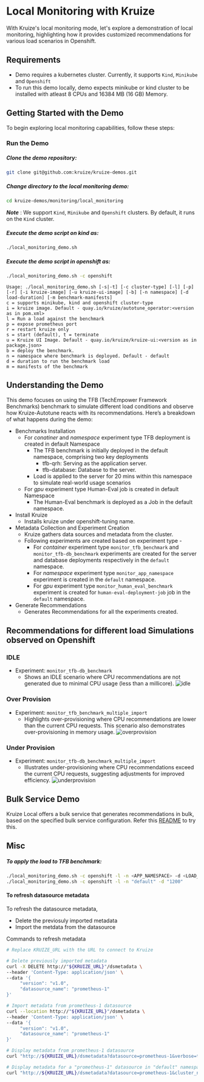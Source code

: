 # Local Monitoring with Kruize

With Kruize's local monitoring mode, let's explore a demonstration of local monitoring, highlighting how it provides customized recommendations for various load scenarios in Openshift.

## Requirements 
- Demo requires a kubernetes cluster. Currently, it supports `Kind`, `Minikube` and `Openshift`
- To run this demo locally, demo expects minikube or kind cluster to be installed with atleast 8 CPUs and 16384 MB (16 GB) Memory. 

## Getting Started with the Demo

To begin exploring local monitoring capabilities, follow these steps:

### Run the Demo

##### Clone the demo repository:
```sh
git clone git@github.com:kruize/kruize-demos.git
```
##### Change directory to the local monitoring demo:
```sh
cd kruize-demos/monitoring/local_monitoring
```
***Note*** : We support `Kind`, `Minikube` and `Openshift` clusters.
By default, it runs on the `Kind` cluster.
##### Execute the demo script on kind as: 
```sh
./local_monitoring_demo.sh
```
##### Execute the demo script in openshift as: 
```sh
./local_monitoring_demo.sh -c openshift
```

```
Usage: ./local_monitoring_demo.sh [-s|-t] [-c cluster-type] [-l] [-p] [-r] [-i kruize-image] [-u kruize-ui-image] [-b] [-n namespace] [-d load-duration] [-m benchmark-manifests]
c = supports minikube, kind and openshift cluster-type
i = kruize image. Default - quay.io/kruize/autotune_operator:<version as in pom.xml>
l = Run a load against the benchmark
p = expose prometheus port
r = restart kruize only
s = start (default), t = terminate
u = Kruize UI Image. Default - quay.io/kruize/kruize-ui:<version as in package.json>
b = deploy the benchmark.
n = namespace where benchmark is deployed. Default - default
d = duration to run the benchmark load
m = manifests of the benchmark
```

## Understanding the Demo

This demo focuses on using the TFB (TechEmpower Framework Benchmarks) benchmark to simulate different load conditions and observe how Kruize-Autotune reacts with its recommendations. Here’s a breakdown of what happens during the demo:

- Benchmarks Installation
  - For *conatiner* and *namespace* experiment type TFB deployment is created in default Namespace
    - The TFB benchmark is initially deployed in the default namespace, comprising two key deployments
      - tfb-qrh: Serving as the application server.
      - tfb-database: Database to the server.
    - Load is applied to the server for 20 mins within this namespace to simulate real-world usage scenarios
  - For *gpu* experiment type Human-Eval job is created in default Namespace
    - The Human-Eval benchmark is deployed as a Job in the default namespace.
- Install Kruize
  - Installs kruize under openshift-tuning name.
- Metadata Collection and Experiment Creation
  - Kruize gathers data sources and metadata from the cluster.
  - Following experiments are created based on experiment type - 
    - For *container* experiment type `monitor_tfb_benchmark` and `monitor_tfb-db_benchmark` experiments are created for the server and database deployments respectively in the `default` namespace.
    - For *namespace* experiment type `monitor_app_namespace` experiment is created in the `default` namespace.
    - For *gpu* experiment type `monitor_human_eval_benchmark` experiment is created for `human-eval-deployment-job` job in the `default` namespace.
- Generate Recommendations
  - Generates Recommendations for all the experiments created.

## Recommendations for different load Simulations observed on Openshift
### IDLE 
- Experiment: `monitor_tfb-db_benchmark`
  - Shows an IDLE scenario where CPU recommendations are not generated due to minimal CPU usage (less than a millicore).
  ![idle](https://github.com/kusumachalasani/autotune-demo/assets/17760990/9e1505ca-6c75-4da7-a154-3c6ed3adf3ed)
### Over Provision
- Experiment: `monitor_tfb_benchmark_multiple_import`
  - Highlights over-provisioning where CPU recommendations are lower than the current CPU requests. This scenario also demonstrates over-provisioning in memory usage.
  ![overprovision](https://github.com/kusumachalasani/autotune-demo/assets/17760990/9aac1d35-0e4b-44c6-b358-5eaf00c2852d)
### Under Provision
- Experiment: `monitor_tfb-db_benchmark_multiple_import`
  - Illustrates under-provisioning where CPU recommendations exceed the current CPU requests, suggesting adjustments for improved efficiency.
  ![underprovision](https://github.com/kusumachalasani/autotune-demo/assets/17760990/9005a59d-db4c-41b4-b170-90adf0fafff0)

## Bulk Service Demo

Kruize Local offers a bulk service that generates recommendations in bulk, based on the specified bulk service configuration. Refer this [README](https://github.com/kruize/kruize-demos/tree/main/monitoring/local_monitoring/bulk_demo/README.md) to try this.

## Misc

##### To apply the load to TFB benchmark: 
```sh
./local_monitoring_demo.sh -c openshift -l -n <APP_NAMESPACE> -d <LOAD_DURATION>
./local_monitoring_demo.sh -c openshift -l -n "default" -d "1200"
```


#### To refresh datasource metadata

To refresh the datasource metadata,
- Delete the previosuly imported metadata
- Import the metdata from the datasource

Commands to refresh metadata

```sh
# Replace KRUIZE_URL with the URL to connect to Kruize

# Delete previously imported metadata
curl -X DELETE http://"${KRUIZE_URL}"/dsmetadata \
--header 'Content-Type: application/json' \
--data '{
     "version": "v1.0",
     "datasource_name": "prometheus-1"
}'

# Import metadata from prometheus-1 datasource                   
curl --location http://"${KRUIZE_URL}"/dsmetadata \
--header 'Content-Type: application/json' \
--data '{
     "version": "v1.0",
     "datasource_name": "prometheus-1"
}'

# Display metadata from prometheus-1 datasource
curl "http://${KRUIZE_URL}/dsmetadata?datasource=prometheus-1&verbose=true"

# Display metadata for a "prometheus-1" datasource in "default" namespace and "default" cluster
curl "http://${KRUIZE_URL}/dsmetadata?datasource=prometheus-1&cluster_name=default&namespace=default&verbose=true"
``` 
